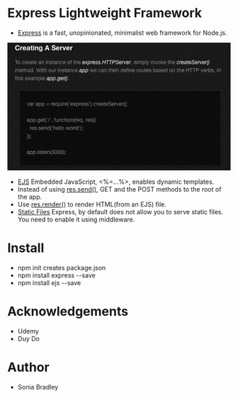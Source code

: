 # Express Lightweight Framework
* [Express](http://expressjs.com) is a fast, unopinionated, minimalist web framework for Node.js.
  
![](assets/express.png)
* [EJS](http://ejs.co/) Embedded JavaScript, <%=...%>, enables dynamic templates.
* Instead of using [res.send()](https://expressjs.com/en/guide/routing.html), GET and the POST methods to the root of the app.
* Use [res.render()](https://codeforgeek.com/2015/01/render-html-file-expressjs/) to render HTML(from an EJS) file.
* [Static Files](https://www.tutorialspoint.com/expressjs/expressjs_static_files.htm) Express, by default does not allow you to serve static files. You need to enable it using middleware.

# Install
* npm init creates package.json
* npm install express --save
* npm install ejs --save

# Acknowledgements
* Udemy
* Duy Do

# Author

* Sonia Bradley


